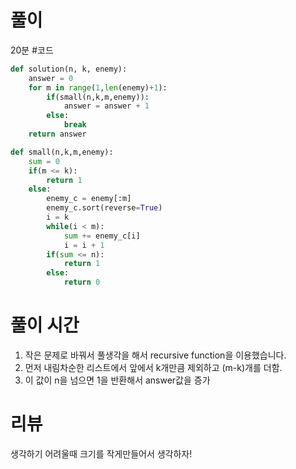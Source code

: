 # 풀이
20분
#코드
```python
def solution(n, k, enemy):
    answer = 0
    for m in range(1,len(enemy)+1):
        if(small(n,k,m,enemy)):
            answer = answer + 1
        else:
            break
    return answer

def small(n,k,m,enemy):
    sum = 0
    if(m <= k):
        return 1
    else:  
        enemy_c = enemy[:m]
        enemy_c.sort(reverse=True)
        i = k
        while(i < m):
            sum += enemy_c[i]
            i = i + 1
        if(sum <= n):
            return 1
        else:
            return 0
  ```
  # 풀이 시간 
  1. 작은 문제로 바꿔서 풀생각을 해서 recursive function을 이용했습니다.
  2. 먼저 내림차순한 리스트에서 앞에서 k개만큼 제외하고 (m-k)개를 더함.
  3. 이 값이 n을 넘으면 1을 반환해서 answer값을 증가
  # 리뷰
  생각하기 어려울때 크기를 작게만들어서 생각하자!
